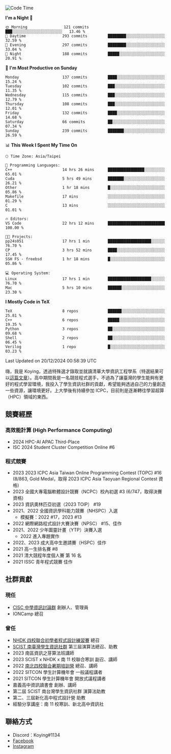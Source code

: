 <!--START_SECTION:waka-->
![Code Time](http://img.shields.io/badge/Code%20Time-1%2C251%20hrs%2041%20mins-blue)

**I'm a Night 🦉** 

```text
🌞 Morning                121 commits         ███░░░░░░░░░░░░░░░░░░░░░░   13.46 % 
🌆 Daytime                293 commits         ████████░░░░░░░░░░░░░░░░░   32.59 % 
🌃 Evening                297 commits         ████████░░░░░░░░░░░░░░░░░   33.04 % 
🌙 Night                  188 commits         █████░░░░░░░░░░░░░░░░░░░░   20.91 % 
```
📅 **I'm Most Productive on Sunday** 

```text
Monday                   137 commits         ████░░░░░░░░░░░░░░░░░░░░░   15.24 % 
Tuesday                  102 commits         ███░░░░░░░░░░░░░░░░░░░░░░   11.35 % 
Wednesday                115 commits         ███░░░░░░░░░░░░░░░░░░░░░░   12.79 % 
Thursday                 108 commits         ███░░░░░░░░░░░░░░░░░░░░░░   12.01 % 
Friday                   132 commits         ████░░░░░░░░░░░░░░░░░░░░░   14.68 % 
Saturday                 66 commits          ██░░░░░░░░░░░░░░░░░░░░░░░   07.34 % 
Sunday                   239 commits         ███████░░░░░░░░░░░░░░░░░░   26.59 % 
```


📊 **This Week I Spent My Time On** 

```text
🕑︎ Time Zone: Asia/Taipei

💬 Programming Languages: 
C++                      14 hrs 26 mins      ████████████████░░░░░░░░░   65.01 % 
Cuda                     5 hrs 49 mins       ███████░░░░░░░░░░░░░░░░░░   26.21 % 
Other                    1 hr 18 mins        █░░░░░░░░░░░░░░░░░░░░░░░░   05.86 % 
Makefile                 17 mins             ░░░░░░░░░░░░░░░░░░░░░░░░░   01.29 % 
C                        13 mins             ░░░░░░░░░░░░░░░░░░░░░░░░░   01.01 % 

🔥 Editors: 
VS Code                  22 hrs 12 mins      █████████████████████████   100.00 % 

🐱‍💻 Projects: 
pp24s051                 17 hrs 1 min        ███████████████████░░░░░░   76.70 % 
CP                       3 hrs 52 mins       ████░░░░░░░░░░░░░░░░░░░░░   17.45 % 
SSH FS - freebsd         1 hr 18 mins        █░░░░░░░░░░░░░░░░░░░░░░░░   05.86 % 

💻 Operating System: 
Linux                    17 hrs 1 min        ███████████████████░░░░░░   76.70 % 
Mac                      5 hrs 10 mins       ██████░░░░░░░░░░░░░░░░░░░   23.30 % 
```

**I Mostly Code in TeX** 

```text
TeX                      8 repos             ██████░░░░░░░░░░░░░░░░░░░   25.81 % 
C++                      6 repos             █████░░░░░░░░░░░░░░░░░░░░   19.35 % 
Python                   3 repos             ██░░░░░░░░░░░░░░░░░░░░░░░   09.68 % 
Shell                    2 repos             ██░░░░░░░░░░░░░░░░░░░░░░░   06.45 % 
Verilog                  1 repo              █░░░░░░░░░░░░░░░░░░░░░░░░   03.23 % 
```




 Last Updated on 20/12/2024 00:58:39 UTC
<!--END_SECTION:waka-->


嗨，我是 Koying，透過特殊選才錄取並就讀清華大學資訊工程學系（特選結果可以[這篇文章](https://koyingtw.github.io/2022/10/31/%E7%89%B9%E9%81%B8%E5%BF%83%E5%BE%97/)）。高中期間我是一名競技程式選手，不過為了讓臺灣的學生能夠有更好的程式學習環境，我投入了學生資訊社群的貢獻，希望能夠透過自己的力量創造一些資源，讓環境更好。上大學後有持續參加 ICPC，目前則是逐漸轉往學習超算（HPC）領域的東西。

## 競賽經歷
### 高效能計算 (High Performance Computing)
- 2024 HPC-AI APAC Third-Place
- ISC 2024 Student Cluster Competition Online #6

### 程式競賽
- 2023 2023 ICPC Asia Taiwan Online Programming Contest (TOPC) #16 (8/863, Gold Medal，取得 2023 ICPC Asia Taoyuan Regional Contest 資格)
- 2023 全國大專電腦軟體設計競賽（NCPC）校內初選 #3 (6/747，取得決賽資格)
- 2023 資訊奧林匹亞初選（2023 TOIP） #19
- 2021、2022 全國資訊學科能力競賽（NHSPC）入選
    - 模擬賽：2022 #17，2023 #13
- 2022 網際網路程式設計大賽決賽（NPSC） #15、佳作
- 2021、2022 少年圖靈計畫（YTP）決賽入選
    - 2022 進入專題實作
- 2022、2023 成大高中生邀請賽（HSPC）佳作
- 2021 高一生排名賽 #8
- 2021 清大競程年度個人賽 第 16 名
- 2021 ISSC 青年程式競賽 佳作

## 社群貢獻
### 現任
- [CISC 中學資訊討論群](https://discord.gg/mc9CgJvjZz) 創辦人、管理員
- IONCamp 總召

### 曾任
- [NHDK 四校聯合初學者程式設計練習賽](https://www.facebook.com/profile.php?id=100064076583372) 總召
- [SCIST 南臺灣學生資訊社群](https://www.facebook.com/scist.tw) 第三屆演算法總召、助教
- 2023 南區資訊之芽算法班講師
- 2023 SCIST x NHDK x 南 11 校聯合寒訓 副召、講師
- 2022 [南北四校聯合暑期培訓營](https://github.com/HHSH-CYSH-WGSH-HSNU-Summer-Camp/) 總召、講師
- 2022 SITCON 學生計算機年會 一般議程講者
- 2021 SITCON 學生計算機年會 開放式議程講者
- 嘉義高中資訊讀書會 創辦、講師
- 第二屆 SCIST 南台灣學生資訊社群 演算法助教
- 第二、三屆新化高中程式設計營 助教
- 經驗分享講座：南 11 校寒訓、新北高中資訊社

## 聯絡方式
- Discord：Koying#1134
- [Facebook](https://www.facebook.com/profile.php?id=100015800760577)
- [Instagram](https://www.instagram.com/cisc._.koying/)
